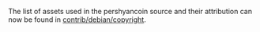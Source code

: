 The list of assets used in the pershyancoin source and their attribution can now be found in [contrib/debian/copyright](../contrib/debian/copyright).
